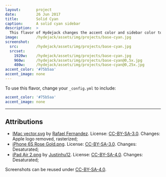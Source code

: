 ```yaml
---
layout:       project
date:         26 Jun 2017
title:        Solid Cyan
caption:      A solid cyan sidebar
description:  >
  This flavor of Hydejack changes the accent color and sidebar color to the same cyan as the "0c"-theme of the original Hyde Jekyll theme.
image:        /hydejack/assets/img/projects/base-cyan.jpg
screenshot:
  src:        /hydejack/assets/img/projects/base-cyan.jpg
  srcset:
    1920w:    /hydejack/assets/img/projects/base-cyan.jpg
    960w:     /hydejack/assets/img/projects/base-cyan@0,5x.jpg
    480w:     /hydejack/assets/img/projects/base-cyan@0,25x.jpg
accent_color: '#75b5aa'
accent_image: none
---
```


To use this flavor, change your `_config.yml` to include:

~~~yml
accent_color: '#75b5aa'
accent_image: none
~~~

***

## Attributions
* [IMac vector.svg](https://commons.wikimedia.org/wiki/File:IMac_vector.svg)
  by [Rafael Fernandez](https://commons.wikimedia.org/wiki/User:TheGoldenBox).
  License: [CC-BY-SA-3.0]. Changes: Apple logo removed, rasterized;
* [iPhone 6S Rose Gold.png](https://commons.wikimedia.org/wiki/File:IPhone_6S_Rose_Gold.png).
  License: [CC-BY-SA-3.0]. Changes: Desaturated;
* [iPad Air 2.png](https://commons.wikimedia.org/wiki/File:IPad_Air_2.png)
  by [Justinhu12](https://commons.wikimedia.org/wiki/User:Justinhu12).
  License: [CC-BY-SA-4.0]. Changes: Desaturated;

Screenshots can be reused under [CC-BY-SA-4.0].

[CC-BY-SA-4.0]: https://creativecommons.org/licenses/by-sa/4.0/
[CC-BY-SA-3.0]: https://creativecommons.org/licenses/by-sa/3.0/

